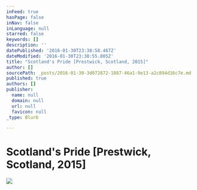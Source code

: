 ```yaml
---
inFeed: true
hasPage: false
inNav: false
inLanguage: null
starred: false
keywords: []
description: ''
datePublished: '2016-01-30T23:38:58.467Z'
dateModified: '2016-01-30T23:38:55.805Z'
title: "Scotland's Pride [Prestwick, Scotland, 2015]"
author: []
sourcePath: _posts/2016-01-30-3d072872-1887-46a1-9e13-a2c894d16c7e.md
published: true
authors: []
publisher:
  name: null
  domain: null
  url: null
  favicon: null
_type: Blurb

---
```

# Scotland's Pride \[Prestwick, Scotland, 2015\]
![](https://the-grid-user-content.s3-us-west-2.amazonaws.com/1967f09a-e497-4bc5-bc30-4db0eff70630.JPG)